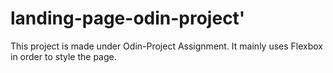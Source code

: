 # landing-page-odin-project'
This project is made under Odin-Project Assignment.
It mainly uses Flexbox in order to style the page.